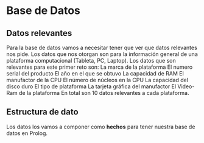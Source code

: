 # **Base de Datos**
## Datos relevantes
Para la base de datos vamos a necesitar tener que ver que datos relevantes nos pide. Los datos que nos otorgan son para la información general de una plataforma computacional (Tableta, PC, Laptop). Los datos que son relevantes para este primer reto son:
La marca de la plataforma
El numero serial del producto
El año en el que se obtuvo
La capacidad de RAM
El manufactor de la CPU
El número de núcleos en la CPU
La capacidad del disco duro
El tipo de plataforma
La tarjeta gráfica del manufactor
El Video-Ram de la plataforma
En total son 10 datos relevantes a cada plataforma.
## Estructura de dato
Los datos los vamos a componer como **hechos** para tener nuestra base de datos en Prolog.
